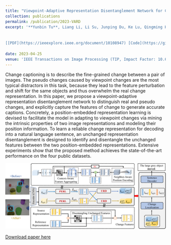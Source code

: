 ```yaml
---
title: "Viewpoint-Adaptive Representation Disentanglement Network for Change Captioning"
collection: publications
permalink: /publication/2023-VARD
excerpt: '**Yunbin Tu**, Liang Li, Li Su, Junping Du, Ke Lu, Qingming Huang.


[[PDF](https://ieeexplore.ieee.org/document/10108947) [Code](https://github.com/tuyunbin/VARD)]'

date: 2023-04-25
venue: 'IEEE Transactions on Image Processing (TIP, Impact Factor: 10.6), 32: 2620-2635, April'
---
```


Change captioning is to describe the fine-grained change between a pair of images. The pseudo changes caused by viewpoint changes are the most typical distractors in this task, because they lead to the feature perturbation and shift for the same objects and thus overwhelm the real change representation. In this paper, we propose a viewpoint-adaptive representation disentanglement network to distinguish real and pseudo changes, and explicitly capture the features of change to generate accurate captions. Concretely, a position-embedded representation learning is devised to facilitate the model in adapting to viewpoint changes via mining the intrinsic properties of two image representations and modeling their position information. To learn a reliable change representation for decoding into a natural language sentence, an unchanged representation disentanglement is designed to identify and disentangle the unchanged features between the two position-embedded representations. Extensive experiments show that the proposed method achieves the state-of-the-art performance on the four public datasets.

![](https://github.com/tuyunbin/tuyunbin.github.io/blob/master/images/vard_framework.png)

[Download paper here](https://ieeexplore.ieee.org/document/10108947)
